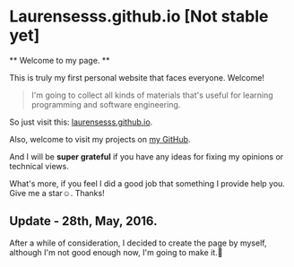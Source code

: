# Laurensesss.github.io [Not stable yet]
** Welcome to my page. **

This is truly my first personal website that faces everyone. Welcome!

> I'm going to collect all kinds of materials that's useful for learning programming and software engineering.

So just visit this: [laurensesss.github.io](laurensesss.github.io).

Also, welcome to visit my projects on [my GitHub](https://github.com/Laurensesss).

And I will be **super grateful** if you have any ideas for fixing my opinions or technical views.

What's more, if you feel I did a good job that something I provide help you. Give me a star☺️. Thanks!

## Update - 28th, May, 2016.

After a while of consideration, I decided to create the page by myself, although I'm not good enough now, I'm going to make it.💪